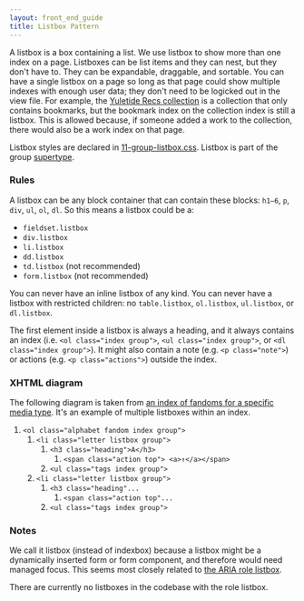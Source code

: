 ```yaml
---
layout: front_end_guide
title: Listbox Pattern
---
```


A listbox is a box containing a list. We use listbox to show more than one index on a page. Listboxes can be list items and they can nest, but they don't have to. They can be expandable, draggable, and sortable. You can have a single listbox on a page so long as that page could show multiple indexes with enough user data; they don't need to be logicked out in the view file. For example, the [Yuletide Recs collection](http://archiveofourown.org/collections/yuletide_recs) is a collection that only contains bookmarks, but the bookmark index on the collection index is still a listbox. This is allowed because, if someone added a work to the collection, there would also be a work index on that page.

Listbox styles are declared in [11-group-listbox.css](https://github.com/otwcode/otwarchive/blob/master/public/stylesheets/site/2.0/11-group-listbox.css). Listbox is part of the group [supertype](supertype).

### Rules

A listbox can be any block container that can contain these blocks: `h1—6`, `p`, `div`, `ul`, `ol`, `dl`. So this means a listbox could be a:

* `fieldset.listbox`
* `div.listbox`
* `li.listbox`
* `dd.listbox`
* `td.listbox` (not recommended)
* `form.listbox` (not recommended)

You can never have an inline listbox of any kind. You can never have a listbox with restricted children: no `table.listbox`, `ol.listbox`, `ul.listbox`, or `dl.listbox`.

The first element inside a listbox is always a heading, and it always contains an index (i.e. `<ol class="index group">`, `<ul class="index group">`, or `<dl class="index group">`). It might also contain a note (e.g. `<p class="note">`) or actions (e.g. `<p class="actions">`) outside the index.

### XHTML diagram

The following diagram is taken from [an index of fandoms for a specific media type](http://archiveofourown.org/media/Theater/fandoms). It's an example of multiple listboxes within an index.

<div>
  <ol class="diagram">
    <li><code>&lt;ol class="alphabet fandom index group"&gt;</code>
      <ol>
        <li><code>&lt;li class="letter listbox group"&gt;</code>
          <ol>
            <li><code>&lt;h3 class="heading"&gt;A&lt;/h3&gt;</code>
              <ol>
                <li><code>&lt;span class="action top"&gt; <span>&lt;a&gt;↑&lt;/a&gt;</span>&lt;/span&gt;</code></li>
              </ol>
            </li>
            <li><code>&lt;ul class="tags index group"&gt;</code></li>
          </ol>
        </li>
        <li><code>&lt;li class="letter listbox group"&gt;</code>
          <ol>
            <li><code>&lt;h3 class="heading"...</code>
              <ol>
                <li><code>&lt;span class="action top"...</code></li>
              </ol>
            </li>
            <li><code>&lt;ul class="tags index group"&gt;</code></li>
          </ol>
        </li>
      </ol>
    </li>
  </ol>
</div>

### Notes

We call it listbox (instead of indexbox) because a listbox might be a dynamically inserted form or form component, and therefore would need managed focus. This seems most closely related to [the ARIA role listbox](http://www.w3.org/TR/wai-aria/roles#listbox).

There are currently no listboxes in the codebase with the role listbox.